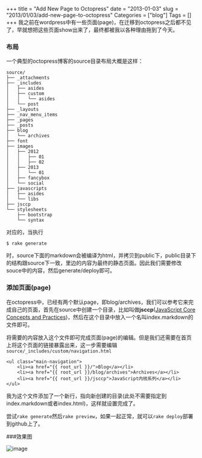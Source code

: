 +++
title = "Add New Page to Octopress"
date = "2013-01-03"
slug = "2013/01/03/add-new-page-to-octopress"
Categories = ["blog"]
Tags = []
+++
我之前在wordpress中有一些页面(page)，在迁移到octopress之后都不见了，早就想把这些页面show出来了，最终都被我以各种理由拖到了今天。

### 布局
一个典型的octopress博客的source目录布局大概是这样：

```
source/
├── _attachments
├── _includes
│   ├── asides
│   ├── custom
│   │   └── asides
│   └── post
├── _layouts
├── _nav_menu_items
├── _pages
├── _posts
├── blog
│   └── archives
├── font
├── images
│   ├── 2012
│   │   ├── 01
│   │   ├── 02
│   ├── 2013
│   │   └── 01
│   ├── fancybox
│   └── social
├── javascripts
│   ├── asides
│   └── libs
├── jsccp
└── stylesheets
    ├── bootstrap
    └── syntax
```    

对应的，当执行

```
$ rake generate
```

时，source下面的markdown会被编译为html，并拷贝到public下，public目录下的结构跟source下一致，里边的内容为最终的静态页面。因此我们需要修改souce中的内容，然后generate/deploy即可。

### 添加页面(page)

在octopress中，已经有两个默认page，即blog/archives，我们可以参考它来完成自己的页面，首先在source中创建一个目录，比如叫做**jsccp**([JavaScript Core Concepts and Practices](http://abruzzi.github.com/jsccp))，然后在这个目录中放入一个名叫index.markdown的文件即可。

将需要的内容放入这个文件即可完成页面(page)的编辑。但是我们还需要在首页上将这个页面的链接暴露出来，这一步需要编辑`source/_includes/custom/navigation.html`


	<ul class="main-navigation">
  		<li><a href="{{ root_url }}/">Blog</a></li>
  		<li><a href="{{ root_url }}/blog/archives">Archives</a></li>
  		<li><a href="{{ root_url }}/jsccp">JavaScript内核系列</a></li>
	</ul>
	
我为这个文件添加了一个新行，指向新创建的目录(此处不需要指定到index.markdown或者index.html)，这样就设置完成了。

尝试`rake generate`然后`rake preview`，如果一起正常，就可以`rake deploy`部署到github上了。

###效果图

![image](/images/2013/01/navigation.png)
